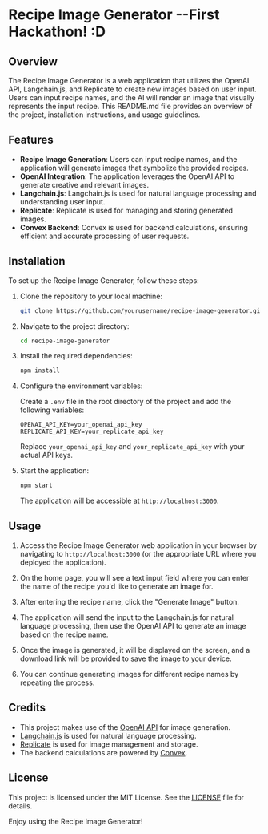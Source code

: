 # Recipe Image Generator --First Hackathon! :D

## Overview

The Recipe Image Generator is a web application that utilizes the OpenAI API, Langchain.js, and Replicate to create new images based on user input. Users can input recipe names, and the AI will render an image that visually represents the input recipe. This README.md file provides an overview of the project, installation instructions, and usage guidelines.

## Features

- **Recipe Image Generation**: Users can input recipe names, and the application will generate images that symbolize the provided recipes.
- **OpenAI Integration**: The application leverages the OpenAI API to generate creative and relevant images.
- **Langchain.js**: Langchain.js is used for natural language processing and understanding user input.
- **Replicate**: Replicate is used for managing and storing generated images.
- **Convex Backend**: Convex is used for backend calculations, ensuring efficient and accurate processing of user requests.

## Installation

To set up the Recipe Image Generator, follow these steps:

1. Clone the repository to your local machine:

   ```bash
   git clone https://github.com/yourusername/recipe-image-generator.git
   ```

2. Navigate to the project directory:

   ```bash
   cd recipe-image-generator
   ```

3. Install the required dependencies:

   ```bash
   npm install
   ```

4. Configure the environment variables:

   Create a `.env` file in the root directory of the project and add the following variables:

   ```dotenv
   OPENAI_API_KEY=your_openai_api_key
   REPLICATE_API_KEY=your_replicate_api_key
   ```

   Replace `your_openai_api_key` and `your_replicate_api_key` with your actual API keys.

5. Start the application:

   ```bash
   npm start
   ```

   The application will be accessible at `http://localhost:3000`.

## Usage

1. Access the Recipe Image Generator web application in your browser by navigating to `http://localhost:3000` (or the appropriate URL where you deployed the application).

2. On the home page, you will see a text input field where you can enter the name of the recipe you'd like to generate an image for.

3. After entering the recipe name, click the "Generate Image" button.

4. The application will send the input to the Langchain.js for natural language processing, then use the OpenAI API to generate an image based on the recipe name.

5. Once the image is generated, it will be displayed on the screen, and a download link will be provided to save the image to your device.

6. You can continue generating images for different recipe names by repeating the process.

## Credits

- This project makes use of the [OpenAI API](https://openai.com) for image generation.
- [Langchain.js](https://langchainjs.com) is used for natural language processing.
- [Replicate](https://replicate.ai) is used for image management and storage.
- The backend calculations are powered by [Convex](https://convex.dev).

## License

This project is licensed under the MIT License. See the [LICENSE](LICENSE) file for details.

Enjoy using the Recipe Image Generator!

